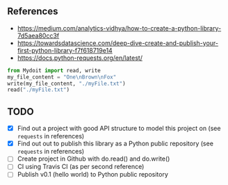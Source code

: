 ## References
* https://medium.com/analytics-vidhya/how-to-create-a-python-library-7d5aea80cc3f
* https://towardsdatascience.com/deep-dive-create-and-publish-your-first-python-library-f7f618719e14
* https://docs.python-requests.org/en/latest/

```python
from Mydoit import read, write
my_file_content = "One\nBrown\nFox"
write(my_file_content, "./myFile.txt")
read("./myFile.txt")
```

## TODO
- [x] Find out a project with good API structure to model this project on (see `requests` in references)
- [x] Find out out to publish this library as a Python public repository (see `requests` in references)
- [ ] Create project in Github with do.read() and do.write()
- [ ] CI using Travis CI (as per second reference)
- [ ] Publish v0.1 (hello world) to Python public repository
